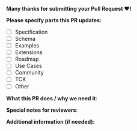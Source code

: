 **Many thanks for submitting your Pull Request :heart:!**

**Please specify parts this PR updates:**

- [ ] Specification
- [ ] Schema
- [ ] Examples
- [ ] Extensions
- [ ] Roadmap
- [ ] Use Cases
- [ ] Community
- [ ] TCK
- [ ] Other

**What this PR does / why we need it**:

**Special notes for reviewers**:

**Additional information (if needed):**